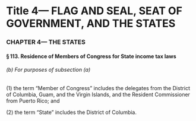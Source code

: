 
# Title 4— FLAG AND SEAL, SEAT OF GOVERNMENT, AND THE STATES
### CHAPTER 4— THE STATES
#### § 113. Residence of Members of Congress for State income tax laws
###### (b) For purposes of subsection (a)

(1) the term “Member of Congress” includes the delegates from the District of Columbia, Guam, and the Virgin Islands, and the Resident Commissioner from Puerto Rico; and

(2) the term “State” includes the District of Columbia.
